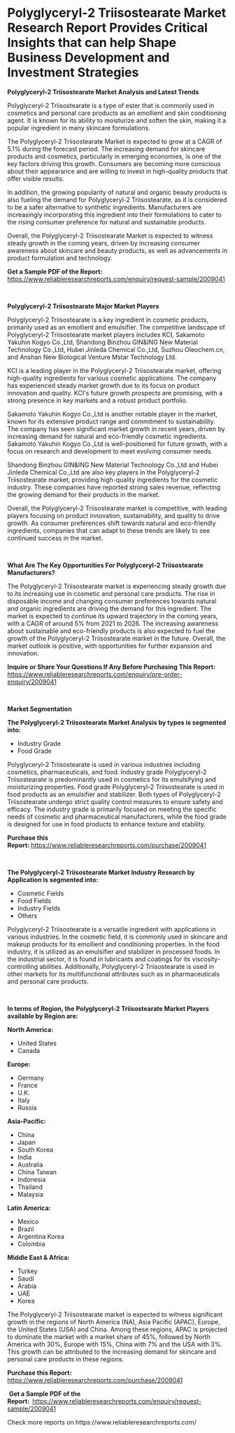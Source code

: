 <p><h1>Polyglyceryl-2 Triisostearate Market Research Report Provides Critical Insights that can help Shape Business Development and Investment Strategies</h1></p><p><strong>Polyglyceryl-2 Triisostearate Market Analysis and Latest Trends</strong></p>
<p><p>Polyglyceryl-2 Triisostearate is a type of ester that is commonly used in cosmetics and personal care products as an emollient and skin conditioning agent. It is known for its ability to moisturize and soften the skin, making it a popular ingredient in many skincare formulations.</p><p>The Polyglyceryl-2 Triisostearate Market is expected to grow at a CAGR of 5.1% during the forecast period. The increasing demand for skincare products and cosmetics, particularly in emerging economies, is one of the key factors driving this growth. Consumers are becoming more conscious about their appearance and are willing to invest in high-quality products that offer visible results.</p><p>In addition, the growing popularity of natural and organic beauty products is also fueling the demand for Polyglyceryl-2 Triisostearate, as it is considered to be a safer alternative to synthetic ingredients. Manufacturers are increasingly incorporating this ingredient into their formulations to cater to the rising consumer preference for natural and sustainable products.</p><p>Overall, the Polyglyceryl-2 Triisostearate Market is expected to witness steady growth in the coming years, driven by increasing consumer awareness about skincare and beauty products, as well as advancements in product formulation and technology.</p></p>
<p><strong>Get a Sample PDF of the Report:&nbsp;</strong> <a href="https://www.reliableresearchreports.com/enquiry/request-sample/2009041">https://www.reliableresearchreports.com/enquiry/request-sample/2009041</a></p>
<p>&nbsp;</p>
<p><strong>Polyglyceryl-2 Triisostearate Major Market Players</strong></p>
<p><p>Polyglyceryl-2 Triisostearate is a key ingredient in cosmetic products, primarily used as an emollient and emulsifier. The competitive landscape of Polyglyceryl-2 Triisostearate market players includes KCI, Sakamoto Yakuhin Kogyo Co.,Ltd, Shandong Binzhou GIN&ING New Material Technology Co.,Ltd, Hubei Jinleda Chemical Co.,Ltd, Suzhou Oleochem.cn, and Anshan New Biological Venture Mstar Technology Ltd.</p><p>KCI is a leading player in the Polyglyceryl-2 Triisostearate market, offering high-quality ingredients for various cosmetic applications. The company has experienced steady market growth due to its focus on product innovation and quality. KCI's future growth prospects are promising, with a strong presence in key markets and a robust product portfolio.</p><p>Sakamoto Yakuhin Kogyo Co.,Ltd is another notable player in the market, known for its extensive product range and commitment to sustainability. The company has seen significant market growth in recent years, driven by increasing demand for natural and eco-friendly cosmetic ingredients. Sakamoto Yakuhin Kogyo Co.,Ltd is well-positioned for future growth, with a focus on research and development to meet evolving consumer needs.</p><p>Shandong Binzhou GIN&ING New Material Technology Co.,Ltd and Hubei Jinleda Chemical Co.,Ltd are also key players in the Polyglyceryl-2 Triisostearate market, providing high-quality ingredients for the cosmetic industry. These companies have reported strong sales revenue, reflecting the growing demand for their products in the market.</p><p>Overall, the Polyglyceryl-2 Triisostearate market is competitive, with leading players focusing on product innovation, sustainability, and quality to drive growth. As consumer preferences shift towards natural and eco-friendly ingredients, companies that can adapt to these trends are likely to see continued success in the market.</p></p>
<p>&nbsp;</p>
<p><strong>What Are The Key Opportunities For Polyglyceryl-2 Triisostearate Manufacturers?</strong></p>
<p><p>The Polyglyceryl-2 Triisostearate market is experiencing steady growth due to its increasing use in cosmetic and personal care products. The rise in disposable income and changing consumer preferences towards natural and organic ingredients are driving the demand for this ingredient. The market is expected to continue its upward trajectory in the coming years, with a CAGR of around 5% from 2021 to 2026. The increasing awareness about sustainable and eco-friendly products is also expected to fuel the growth of the Polyglyceryl-2 Triisostearate market in the future. Overall, the market outlook is positive, with opportunities for further expansion and innovation.</p></p>
<p><strong>Inquire or Share Your Questions If Any Before Purchasing This Report:</strong> <a href="https://www.reliableresearchreports.com/enquiry/pre-order-enquiry/2009041">https://www.reliableresearchreports.com/enquiry/pre-order-enquiry/2009041</a></p>
<p>&nbsp;</p>
<p><strong>Market Segmentation</strong></p>
<p><strong>The Polyglyceryl-2 Triisostearate Market Analysis by types is segmented into:</strong></p>
<p><ul><li>Industry Grade</li><li>Food Grade</li></ul></p>
<p><p>Polyglyceryl-2 Triisostearate is used in various industries including cosmetics, pharmaceuticals, and food. Industry grade Polyglyceryl-2 Triisostearate is predominantly used in cosmetics for its emulsifying and moisturizing properties. Food grade Polyglyceryl-2 Triisostearate is used in food products as an emulsifier and stabilizer. Both types of Polyglyceryl-2 Triisostearate undergo strict quality control measures to ensure safety and efficacy. The industry grade is primarily focused on meeting the specific needs of cosmetic and pharmaceutical manufacturers, while the food grade is designed for use in food products to enhance texture and stability.</p></p>
<p><strong>Purchase this Report:&nbsp;</strong><a href="https://www.reliableresearchreports.com/purchase/2009041">https://www.reliableresearchreports.com/purchase/2009041</a></p>
<p>&nbsp;</p>
<p><strong>The Polyglyceryl-2 Triisostearate Market Industry Research by Application is segmented into:</strong></p>
<p><ul><li>Cosmetic Fields</li><li>Food Fields</li><li>Industry Fields</li><li>Others</li></ul></p>
<p><p>Polyglyceryl-2 Triisostearate is a versatile ingredient with applications in various industries. In the cosmetic field, it is commonly used in skincare and makeup products for its emollient and conditioning properties. In the food industry, it is utilized as an emulsifier and stabilizer in processed foods. In the industrial sector, it is found in lubricants and coatings for its viscosity-controlling abilities. Additionally, Polyglyceryl-2 Triisostearate is used in other markets for its multifunctional attributes such as in pharmaceuticals and personal care products.</p></p>
<p>&nbsp;</p>
<p><strong>In terms of Region, the Polyglyceryl-2 Triisostearate Market Players available by Region are:</strong></p>
<p>
    <p> <strong> North America: </strong>
        <ul>
            <li>United States</li>
            <li>Canada</li>
        </ul>
        </p> 
    <p> <strong> Europe: </strong>
        <ul>
            <li>Germany</li>
            <li>France</li>
            <li>U.K.</li>
            <li>Italy</li>
            <li>Russia</li>
        </ul>
        </p> 
    <p> <strong> Asia-Pacific: </strong>
        <ul>
            <li>China</li>
            <li>Japan</li>
            <li>South Korea</li>
            <li>India</li>
            <li>Australia</li>
            <li>China Taiwan</li>
            <li>Indonesia</li>
            <li>Thailand</li>
            <li>Malaysia</li>
        </ul>
        </p> 
    <p> <strong> Latin America: </strong>
        <ul>
            <li>Mexico</li>
            <li>Brazil</li>
            <li>Argentina Korea</li>
            <li>Colombia</li>
        </ul>
        </p> 
    <p> <strong> Middle East & Africa: </strong>
        <ul>
            <li>Turkey</li>
            <li>Saudi</li>
            <li>Arabia</li>
            <li>UAE</li>
            <li>Korea</li>
        </ul>
    </p>
    </p>
<p><p>The Polyglyceryl-2 Triisostearate market is expected to witness significant growth in the regions of North America (NA), Asia Pacific (APAC), Europe, the United States (USA) and China. Among these regions, APAC is projected to dominate the market with a market share of 45%, followed by North America with 30%, Europe with 15%, China with 7% and the USA with 3%. This growth can be attributed to the increasing demand for skincare and personal care products in these regions.</p></p>
<p><strong>Purchase this Report: </strong><a href="https://www.reliableresearchreports.com/purchase/2009041">https://www.reliableresearchreports.com/purchase/2009041</a></p>
<p>&nbsp;<strong>Get a Sample PDF of the Report:&nbsp;&nbsp;</strong><a href="https://www.reliableresearchreports.com/enquiry/request-sample/2009041">https://www.reliableresearchreports.com/enquiry/request-sample/2009041</a></p>
<p><strong></strong></p>
<p>Check more reports on https://www.reliableresearchreports.com/</p>